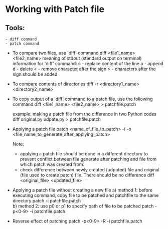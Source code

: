 # Working with Patch file 

## Tools:
    - diff command
    - patch command

- To compare two files, use 'diff' command
           diff <file1_name> <file2_name>
  meaning of stdout (standard output on terminal) information for 'diff' command:
        c - replace content of the line
        a - append 
        d - delete
        < - remove character after the sign
        > - characters after the sign should be added

- To compare contents of directories
        diff -r <directory1_name> <directory2_name>

- To copy output of a 'diff' command to a patch file, use the following command
        diff <file1_name> <file2_name>  > patchfile.patch

  example: making a patch file from the difference in two Python codes
        diff original.py udpate.py > patchfile.patch

- Applying a patch file
        patch <name_of_file_to_patch> -i <patchfile> -o <file_name_to_generate_after_applying_patch>
    
    Note: 
     - applying a patch file should be done in a different directory to prevent conflict between file generate after patching and file
      from which patch was created from.
     - check difference between newly created (udpated) file and original (file used to create patch) file. There should be no difference
          diff <original_file> <updated_file> 

- Applying a patch file without creating a new file
       a) method 1: before executing command, copy file to be patched and patchfile to the same directory
            patch -i patchfile.patch     
       b) method 2:  use p0 or p1 to specify path of file to be patched
            patch -p<0-9> -i patchfile.patch  

- Reverse effect of patching
        patch -p<0-9> -R -i patchfile.patch


  
